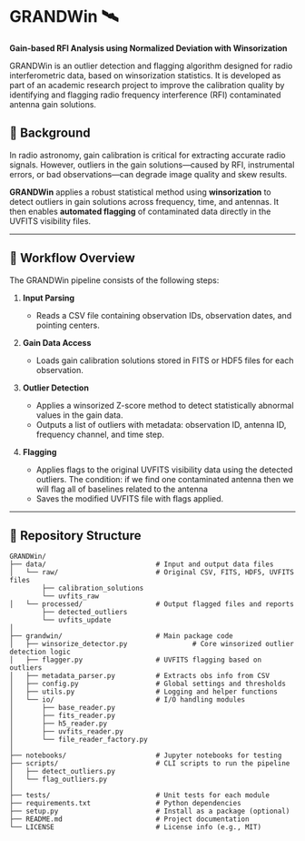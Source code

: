 # GRANDWin 🛰️  
**Gain-based RFI Analysis using Normalized Deviation with Winsorization**

GRANDWin is an outlier detection and flagging algorithm designed for radio interferometric data, based on winsorization statistics. It is developed as part of an academic research project to improve the calibration quality by identifying and flagging radio frequency interference (RFI) contaminated antenna gain solutions.

## 📘 Background

In radio astronomy, gain calibration is critical for extracting accurate radio signals. However, outliers in the gain solutions—caused by RFI, instrumental errors, or bad observations—can degrade image quality and skew results.

**GRANDWin** applies a robust statistical method using **winsorization** to detect outliers in gain solutions across frequency, time, and antennas. It then enables **automated flagging** of contaminated data directly in the UVFITS visibility files.

---

## 🔁 Workflow Overview

The GRANDWin pipeline consists of the following steps:

1. **Input Parsing**  
   - Reads a CSV file containing observation IDs, observation dates, and pointing centers.
   
2. **Gain Data Access**  
   - Loads gain calibration solutions stored in FITS or HDF5 files for each observation.

3. **Outlier Detection**  
   - Applies a winsorized Z-score method to detect statistically abnormal values in the gain data.
   - Outputs a list of outliers with metadata: observation ID, antenna ID, frequency channel, and time step.

4. **Flagging**  
   - Applies flags to the original UVFITS visibility data using the detected outliers. The condition: if we find one contaminated antenna then we will flag all of baselines related to the antenna
   - Saves the modified UVFITS file with flags applied.

---

## 📂 Repository Structure

```text
GRANDWin/
├── data/                           # Input and output data files
│   └── raw/                        # Original CSV, FITS, HDF5, UVFITS files
        ├── calibration_solutions
        └── uvfits_raw
│   └── processed/                  # Output flagged files and reports
        ├── detected_outliers
        └── uvfits_update
│
├── grandwin/                       # Main package code
│   ├── winsorize_detector.py                # Core winsorized outlier detection logic
│   ├── flagger.py                  # UVFITS flagging based on outliers
│   ├── metadata_parser.py          # Extracts obs info from CSV
│   ├── config.py                   # Global settings and thresholds
│   ├── utils.py                    # Logging and helper functions
│   └── io/                         # I/O handling modules
│       ├── base_reader.py
│       ├── fits_reader.py
│       ├── h5_reader.py
│       ├── uvfits_reader.py
│       └── file_reader_factory.py
│
├── notebooks/                      # Jupyter notebooks for testing
├── scripts/                        # CLI scripts to run the pipeline
│   ├── detect_outliers.py
│   └── flag_outliers.py
│
├── tests/                          # Unit tests for each module
├── requirements.txt                # Python dependencies
├── setup.py                        # Install as a package (optional)
├── README.md                       # Project documentation
└── LICENSE                         # License info (e.g., MIT)
